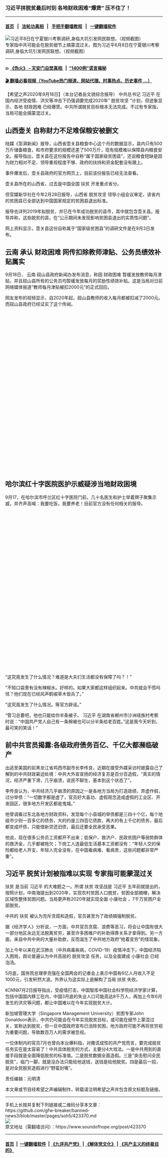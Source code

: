 ### 习近平拼脱贫最后时刻 各地财政困难“爆煲” 压不住了！
------------------------

#### [首页](https://github.com/gfw-breaker/banned-news3/blob/master/README.md) &nbsp;&nbsp;|&nbsp;&nbsp; [法轮功真相](https://github.com/begood0513/basic/blob/master/README.md)  &nbsp;&nbsp;|&nbsp;&nbsp; [手把手翻墙教程](https://github.com/gfw-breaker/guides/wiki)  &nbsp;&nbsp;|&nbsp;&nbsp; [一键翻墙软件](https://github.com/gfw-breaker/nogfw/blob/master/README.md)  



<div><img alt="习近平8日在宁夏银川考察调研,身临大坑引发网民联想。（视频截图）" src="https://img.soundofhope.org/2020-06/7e2220c10c837dca80103c20cb3930b1-800x450-1591838640444.jpg"/>
<br/><figcaption class="caption">
 专家指中共可能会在脱贫细节上搞蒙混过关。图为习近平6月8日在宁夏银川考察调研,身临大坑引发网民联想。（视频截图）
</figcaption></div><hr/>

#### 💥 [《伪火》 - 天安门自焚真相 ](http://158.247.195.190:10000/videos/blog/weihuo.html)&nbsp; |&nbsp; [“1400例”谎言揭秘  ](http://158.247.195.190:10000/videos/blog/jiexi1400.html)

#### [ 🎬  翻墙必看视频（YouTube热门频道、网站代理、时事热点、历史事件 ...）](https://github.com/gfw-breaker/links/blob/master/banned.md)

<div><div class="Content__Wrapper sc-1bvya0-0 grZQxZ">
 <p class="meta-top">
  <span class="meta">
   【希望之声2020年9月18日】（本台记者岳文骁综合报导）
  </span>
  中共总书记
  <ok href="/term/1063">
   习近平
  </ok>
  在国内经济受疫情、洪灾等冲击下仍强调要完成2020年“
  <ok href="/term/262462">
   脱贫攻坚
  </ok>
  ”计划，但迹象显示，各地
  <ok href="/term/208486">
   财政困难
  </ok>
  已经爆煲。中共所谓脱贫目标根本无法完成。不过有专家指，当局可能会搞蒙混过关。
 </p>
 <h2>
  <strong>
   <ok href="/term/379036">
    山西壶关
   </ok>
   自称财力不足难保粮安被删文
  </strong>
 </h2>
 <p>
  陆媒《澎湃新闻》报导，山西省壶关县粮食中心这个月的数据显示，县内只有500万斤储备粮食，和市府要求的规模还差了500万斤，现有规模难以保障县内粮食安全。报导指出，壶关县在这份报告中自称“属于国家级贫困县”，还说粮食短缺是因为财力相对不足、领导重视程度不够、政府的扶持和资金配套没有跟上。
 </p>
 <div class="AD_Embed__Wrap-sc-1xslmin-0 igMuqX module desktop">
  <div>
  </div>
 </div>
 <p>
  事件爆发后，壶关县政府的官方网页上，目前该份报告已经无法查看。
 </p>
 <p>
  壶关县所在的山西省，过去是中国全国
  <ok href="/term/43914">
   扶贫
  </ok>
  开发重点省分。
 </p>
 <p>
  但官媒新华社在今年2月28日报导，山西省
  <ok href="/term/262462">
   脱贫攻坚
  </ok>
  领导小组会议审定，该省内的贫困县已全部达到中国国家规定的贫困县退出标准。
 </p>
 <p>
  报导也详列2019年拟脱贫，并已在今年成功脱贫的县市，其中就包含壶关县。报导并称，这些脱贫的县，在“公示期间未发现影响贫困县退出的实质性问题”。
 </p>
 <p>
  网上资料显示，壶关县这份自称属于“国家级贫困县”的调研文件是在9月3日发布。
 </p>
 <h2>
  <strong>
   <ok href="/term/12836">
    云南
   </ok>
   承认
   <ok href="/term/208486">
    财政困难
   </ok>
   网传扣除教师津贴、公务员绩效补贴属实
  </strong>
 </h2>
 <p>
  9月18日，
  <ok href="/term/12836">
   云南
  </ok>
  砚山县政府新闻办发布消息，称因
  <ok href="/term/208486">
   财政困难
  </ok>
  暂缓发放教师每月津贴，并且砚山县所有的公务员均暂缓发放每月的奖励性绩效补贴。这是当局对日前网络媒体报道“教师每月津贴被扣2000元”的正式回应。
 </p>
 <p>
  网友发布的视频显示，自2020年起，砚山县教师的收入每月都被扣减了2000元。而砚山县政府已经证实了这个传闻。
 </p>
 <div class="soh-embed">
  <div class="soh-embed-inner">
   <div class="iframely-embed" style="max-width: 550px;">
    <div class="iframely-responsive" style="padding-bottom: 100%;">
    </div>
   </div>
  </div>
 </div>
 <h2>
  <strong>
   哈尔滨红十字医院医护示威疑涉当地财政困境
  </strong>
 </h2>
 <p>
  9月17，在哈尔滨市呼兰区红十字医院门前，几十名医生和护士举着牌子聚集示威，并齐声高喊：我要吃饭，我要养老！目前官方没有任何相关的报导。
 </p>
 <div class="soh-embed">
  <div class="soh-embed-inner">
   <div class="iframely-embed" style="max-width: 550px;">
    <div class="iframely-responsive" style="padding-bottom: 100%;">
    </div>
   </div>
  </div>
 </div>
 <p>
  “这究竟发生了什么情况？难道是大夫们生活都没有保障了吗？！”
 </p>
 <p>
  “不知口袋里有没有辣椒水。好样的。如果大家都这样组织起来。中共就会不慌吗怵？他们现在已经风声鹤唳草木皆兵了。”
 </p>
 <p>
  “这究竟发生了什么情况。等官方辟谣。”
 </p>
 <p>
  “管习总要吧，他也只能给你半条被子。
  <ok href="/term/1063">
   习近平
  </ok>
  在湖南省郴州市沙洲瑶族村考察时说：“中国共产党人自己有一条棉被也可以分半条给老百姓。”这是我今天听到，最可笑的笑话！”
 </p>
 <h2>
  <strong>
   前中共官员揭露:各级政府债务百亿、千亿大都濒临破产
  </strong>
 </h2>
 <p>
  出逃至美国的前黑龙江省鸡西市副市长李传良，近期在接受外媒采访时披露自己了解到的中共财政窘迫处境：中共大外宣宣扬的经济复苏是百分百造假，“真实的情况，经济严重下滑，几乎崩溃，说民不聊生，基本到这个状态了”。
 </p>
 <p>
  李传良认为，中共经济几乎崩溃的原因之一是各地方当局为打造政绩，弄虚作假，过分举债：“一切数字都是虚了，官员好大喜功、虚假观念造成虚假的工业区、开发园区，很多地方开发区都是鬼城。”
 </p>
 <p>
  他曾调看过东北各地方财政资料，发现每个小县城的举债都是三四十个亿，每个地级市少则一百多亿的债务，大的约是三四百亿债款，再大的有上千亿的债务，最后都变成坏债，只能借新贷还旧债，最后还要全民承受恶果。
 </p>
 <p>
  他说，现在很多公务员工资都开不出来；低保户、救济户、民政贫困户等弱势群体的救济金，几乎都被拖欠；下岗工人连最低生活基本工资都没有：“年轻人交的保险都给老人开支，年轻人完全没有，在中国看病难、看病贵，这些问题都非常严重”。
 </p>
 <h2>
  <strong>
   <ok href="/term/1063">
    习近平
   </ok>
   脱贫计划被指难以实现 专家指可能蒙混过关
  </strong>
 </h2>
 <p>
  <ok href="/term/43914">
   扶贫
  </ok>
  是当前
  <ok href="/term/1063">
   习近平
  </ok>
  的大难题之一。所谓
  <ok href="/term/43914">
   扶贫
  </ok>
  攻坚战是
  <ok href="/term/1063">
   习近平
  </ok>
  五年前就提出的，按照计划，中南海提出到2020年，实现农村贫困人口脱贫，贫困全部摘帽，解决区域性整体贫困问题。当局更声称2020年就实现全面
  <ok href="/term/193661">
   小康社会
  </ok>
  ，7千万贫困户全部脱贫。
 </p>
 <div class="AD_Embed__Wrap-sc-1xslmin-0 igMuqX module desktop">
  <div>
  </div>
 </div>
 <p>
  中共的
  <ok href="/term/43914">
   扶贫
  </ok>
  被认为充斥贪腐和造假，官员甚至为了政绩搞强制脱贫。
 </p>
 <p>
  据《经济学人》分析说，一方面，中共官员贪腐、浪费等恶习，将会让中国有很大一部分地区永远无法脱离贫穷，甚至许多困难户的补助得靠关系才拿得到。另一方面，来自中共中央的大量补助款，反而滋生了中共地方政府“抢着变穷”的怪现象。
 </p>
 <p>
  加上今年以来在武汉肺炎（中共病毒疾病，COVID-19）疫情冲击下，中国经济陷入困局，舆论普遍认为中共高层的
  <ok href="/term/262462">
   脱贫攻坚
  </ok>
  任务，以及全面建成
  <ok href="/term/193661">
   小康社会
  </ok>
  已经泡汤。
 </p>
 <p>
  5月底，国务院总理李克强在全国两会的记者会上表示中国有6亿人月收入不足1000元，引发轩然大波。外界认为这实际上是解构了当局
  <ok href="/term/43914">
   扶贫
  </ok>
  失败。
 </p>
 <p>
  《CNN》7月2日报导指出，受疫情打击，中国智库中国社会科学院经济学家计算，包括中国国内移工在内，中国3月底的失业人口可能高达8千万人，再加上今年6月发生的洪灾等问题，都让中国难以在今年实现脱贫大计。
 </p>
 <p>
  新加坡管理大学（Singapore Management University）贫困专家John Donaldson表示，中共仍可能会在今年实现脱贫目标，或可能在细节上蒙混过关，宣称达到脱贫，但一旦中国政府宣布已消除贫困，地方政府可能不再将贫穷视为重要问题，导致数百万人的需求被忽视。
 </p>
 <p>
  一位体制内的官员7月也曾向本台爆料指，对撒谎成性的共产党而言，要完成脱贫任务实在是太容易了！中共具体脱贫的方式，主要分4大戏法。一是中共用到的直接手段就是全面降低脱贫的标准值。二是脱贫数据全面造假。三是“突击慰问全民脱贫”，临门一脚，就是没办法只能给他送钱，送钱是给他脱贫。四是最后一招，是对全民脱贫造假进行“野蛮封嘴”。
 </p>
 <p class="meta-btm">
  责任编辑：元明清
 </p>
 <p class="meta-btm">
  本文章或节目经希望之声编辑制作，转载请注明希望之声并包含原文标题及链接。
 </p>
</div>
</div>
<hr/>
手机上长按并复制下列链接或二维码分享本文章：<br/>
https://github.com/gfw-breaker/banned-news3/blob/master/pages/soh5/423370.md <br/>
<a href='https://github.com/gfw-breaker/banned-news3/blob/master/pages/soh5/423370.md'><img src='https://github.com/gfw-breaker/banned-news3/blob/master/pages/soh5/423370.md.png'/></a> <br/>
原文地址（需翻墙访问）：https://www.soundofhope.org/post/423370


------------------------
#### [首页](https://github.com/gfw-breaker/banned-news3/blob/master/README.md) &nbsp;|&nbsp; [一键翻墙软件](https://github.com/gfw-breaker/nogfw/blob/master/README.md) &nbsp;| [《九评共产党》](https://github.com/gfw-breaker/9ping.md/blob/master/README.md#九评之一评共产党是什么) | [《解体党文化》](https://github.com/gfw-breaker/jtdwh.md/blob/master/README.md) | [《共产主义的终极目的》](https://github.com/gfw-breaker/gczydzjmd.md/blob/master/README.md)


<img src='http://gfw-breaker.win/banned-news3/pages/soh5/423370.md' width='0px' height='0px'/>